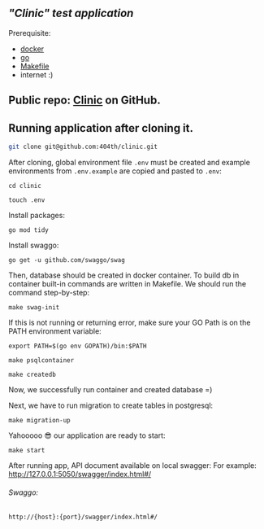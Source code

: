 ## _"Clinic" test application_

Prerequisite:
- [docker](https://gdevillele.github.io/)
- [go](https://go.dev/doc/install)
- [Makefile](https://dev.to/skypy/linux-make-install-command-2dd6)
- internet :)

## Public repo: [Clinic](https://github.com/404th/clinic) on GitHub.

## Running application after cloning it.

```sh
git clone git@github.com:404th/clinic.git
```

After cloning, global environment file ```.env``` must be created and example environments from ```.env.example``` are copied and pasted to ```.env```:
```
cd clinic
```
```
touch .env
```
Install packages:
```
go mod tidy
```
Install swaggo:
```
go get -u github.com/swaggo/swag 
```

Then, database should be created in docker container. To build db in container built-in commands are written in Makefile. We should run the command step-by-step:

```
make swag-init
```
If this is not running or returning error, make sure your GO Path is on the PATH environment variable: 
```
export PATH=$(go env GOPATH)/bin:$PATH 
```

```
make psqlcontainer
```
```
make createdb
```
Now, we successfully run container and created database =)

Next, we have to run migration to create tables in postgresql:
```
make migration-up
```

Yahooooo 😎
our application are ready to start: 
```
make start
```

After running app, API document available on local swagger:
For example: http://127.0.0.1:5050/swagger/index.html#/

###### Swaggo:
```http://{host}:{port}/swagger/index.html#/```
